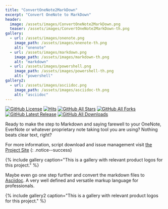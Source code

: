 ```yaml
---
title: "ConvertOneNote2MarkDown"
excerpt: "Convert OneNote to MarkDown"
header:
  image: /assets/images/ConvertOneNote2MarkDown.png
  teaser: /assets/images/ConvertOneNote2MarkDown-th.png
gallery:
  - url: /assets/images/onenote.png
    image_path: /assets/images/onenote-th.png
    alt: "onenote"
  - url: /assets/images/markdown.png
    image_path: /assets/images/markdown-th.png
    alt: "markdown"
  - url: /assets/images/powershell.png
    image_path: /assets/images/powershell-th.png
    alt: "powershell"
gallery2:
  - url: /assets/images/asciidoc.png
    image_path: /assets/images/asciidoc-th.png
    alt: "asciidoc"
---
```

[![GitHub License](https://img.shields.io/github/license/SjoerdV/ConvertOneNote2MarkDown)](https://github.com/SjoerdV/ConvertOneNote2MarkDown/blob/master/LICENSE)
[![Hits](https://hits.seeyoufarm.com/api/count/incr/badge.svg?url=https%3A%2F%2Fgithub.com%2FSjoerdV%2FConvertOneNote2MarkDown&count_bg=%2379C83D&title_bg=%23555555&icon=&icon_color=%23E7E7E7&title=hits&edge_flat=false)](https://github.com/SjoerdV/ConvertOneNote2MarkDown)
[![GitHub All Stars](https://img.shields.io/github/stars/SjoerdV/ConvertOneNote2MarkDown?label=stars)](https://github.com/SjoerdV/ConvertOneNote2MarkDown/stargazers)
[![GitHub All Forks](https://img.shields.io/github/forks/SjoerdV/ConvertOneNote2MarkDown?label=forks)](https://github.com/SjoerdV/ConvertOneNote2MarkDown/network/members)
[![GitHub Latest Release](https://img.shields.io/github/v/release/SjoerdV/ConvertOneNote2MarkDown?include_prereleases&color=red)](https://github.com/SjoerdV/ConvertOneNote2MarkDown/releases)
[![GitHub All Downloads](https://img.shields.io/github/downloads/SjoerdV/ConvertOneNote2MarkDown/total?label=downloads)](https://github.com/SjoerdV/ConvertOneNote2MarkDown/releases)

Ready to make the step to Markdown and saying farewell to your OneNote, EverNote or whatever proprietary note taking tool you are using? Nothing beats clear text, right?

For more information, script download and issue management visit [the Project Site][1]
{: .notice--success}

{% include gallery caption="This is a gallery with relevant product logos for this project." %}

Maybe even go one step further and convert the markdown files to [Asciidoc][2]. A very well defined and versatile markup language for professionals.

{% include gallery2 caption="This is a gallery with relevant product logos for this project." %}

<!-- Begin References -->
[1]: /ConvertOneNote2MarkDown
[2]: https://asciidoc.org
<!-- End References -->
